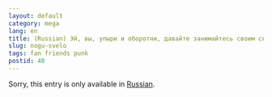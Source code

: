 ```yaml
---
layout: default
category: mega
lang: en
title: (Russian) Эй, вы, упыри и оборотни, давайте занимайтесь своим скотоложеством!
slug: nogu-svelo
tags: fan friends punk 
postid: 40
---
```

<p>Sorry, this entry is only available in <a href="http://mega.genn.org/export/getposts.php">Russian</a>.</p>